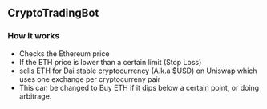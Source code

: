 ## CryptoTradingBot

### How it works
- Checks the Ethereum price
- If the ETH price is lower than a certain limit (Stop Loss)
- sells ETH for Dai stable cryptocurrency (A.k.a $USD) on Uniswap which uses one exchange per cryptocurreny pair
- This can be changed to Buy ETH if it dips below a certain point, or doing arbitrage.